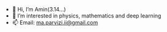 - 👋 Hi, I’m Amin(3.14...)
- 👀 I’m interested in physics, mathematics and deep learning
- 📫 Email: ma.parvizi.ii@gmail.com

